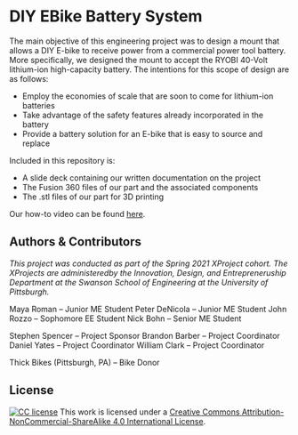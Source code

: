 # DIY EBike Battery System

The main objective of this engineering project was to design a mount that allows a DIY E-bike to receive power from a commercial power tool battery. More specifically, we designed the mount to accept the RYOBI 40-Volt lithium-ion high-capacity battery. The intentions for this scope of design are as follows:


- Employ the economies of scale that are soon to come for lithium-ion batteries
- Take advantage of the safety features already incorporated in the battery
- Provide a battery solution for an E-bike that is easy to source and replace


Included in this repository is:
- A slide deck containing our written documentation on the project
- The Fusion 360 files of our part and the associated components
- The .stl files of our part for 3D printing

Our how-to video can be found [here].
## Authors & Contributors
_This project was conducted as part of the Spring 2021 XProject cohort. The XProjects are administeredby the Innovation, Design, and Entrepreneruship Department at the Swanson School of Engineering at the University of Pittsburgh._

Maya Roman – Junior ME Student
Peter DeNicola – Junior ME Student
John Rozzo – Sophomore EE Student
Nick Bohn – Senior ME Student

Stephen Spencer – Project Sponsor
Brandon Barber – Project Coordinator
Daniel Yates – Project Coordinator
William Clark – Project Coordinator

Thick Bikes (Pittsburgh, PA) – Bike Donor

## License

[![CC license](https://i.creativecommons.org/l/by-nc-sa/4.0/88x31.png)](https://travis-ci.org/joemccann/dillinger)
This work is licensed under a [Creative Commons Attribution-NonCommercial-ShareAlike 4.0 International License].

[//]: # (These are reference links used in the body of this note and get stripped out when the markdown processor does its job. There is no need to format nicely because it shouldn't be seen. Thanks SO - http://stackoverflow.com/questions/4823468/store-comments-in-markdown-syntax)

   [here]: <https://youtu.be/MtnTtBak4VA>
   [Creative Commons Attribution-NonCommercial-ShareAlike 4.0 International License]: <http://creativecommons.org/licenses/by-nc-sa/4.0/>

